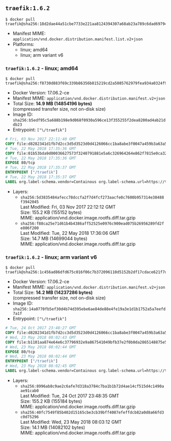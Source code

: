 ## `traefik:1.6.2`

```console
$ docker pull traefik@sha256:18d2dae44a51cbe7733e221aa8124394307a68ab23a789c6dad69794e24c52ed
```

-	Manifest MIME: `application/vnd.docker.distribution.manifest.list.v2+json`
-	Platforms:
	-	linux; amd64
	-	linux; arm variant v6

### `traefik:1.6.2` - linux; amd64

```console
$ docker pull traefik@sha256:f8730d883f69c339b86356b815219cd2a5085762979fea934a0324f9e85e672c
```

-	Docker Version: 17.06.2-ce
-	Manifest MIME: `application/vnd.docker.distribution.manifest.v2+json`
-	Total Size: **14.9 MB (14854196 bytes)**  
	(compressed transfer size, not on-disk size)
-	Image ID: `sha256:b5edf95c5a688b198e9d068f0930a596ce13f355255f2dea8200ad4ab21ddb23`
-	Entrypoint: `["\/traefik"]`

```dockerfile
# Fri, 03 Nov 2017 22:11:40 GMT
COPY file:d8282341d1fb7d2cc3d5d3523d0d4126066cc1ba8abe3f0047a459b3a63a5653 in /etc/ssl/certs/ 
# Tue, 22 May 2018 17:35:36 GMT
COPY file:01b53bda9d00036627573f3240791881e5a6c326964264e862f7815e0ca32b9d in / 
# Tue, 22 May 2018 17:35:36 GMT
EXPOSE 80/tcp
# Tue, 22 May 2018 17:35:37 GMT
ENTRYPOINT ["/traefik"]
# Tue, 22 May 2018 17:35:37 GMT
LABEL org.label-schema.vendor=Containous org.label-schema.url=https://traefik.io org.label-schema.name=Traefik org.label-schema.description=A modern reverse-proxy org.label-schema.version=v1.6.2 org.label-schema.docker.schema-version=1.0
```

-	Layers:
	-	`sha256:5d3835484afecc78dccfa2f7d4fcf273aacfe0c7600b957314e38488f3942045`  
		Last Modified: Fri, 03 Nov 2017 22:12:12 GMT  
		Size: 155.2 KB (155152 bytes)  
		MIME: application/vnd.docker.image.rootfs.diff.tar.gzip
	-	`sha256:f88ca25e71d61b4b4386aff52525e0976c900ead075b26956289fd2fe806f200`  
		Last Modified: Tue, 22 May 2018 17:36:06 GMT  
		Size: 14.7 MB (14699044 bytes)  
		MIME: application/vnd.docker.image.rootfs.diff.tar.gzip

### `traefik:1.6.2` - linux; arm variant v6

```console
$ docker pull traefik@sha256:1c456ad86dfd675c016f06c7b372096110d5152b2df17cdace621f7d740ab41e
```

-	Docker Version: 17.06.2-ce
-	Manifest MIME: `application/vnd.docker.distribution.manifest.v2+json`
-	Total Size: **14.2 MB (14237286 bytes)**  
	(compressed transfer size, not on-disk size)
-	Image ID: `sha256:14a0770fb5ef30d4b74d395ebe6ae84de88e4fe19a3e1d1b1752a5a7eefd7a1f`
-	Entrypoint: `["\/traefik"]`

```dockerfile
# Tue, 24 Oct 2017 23:48:27 GMT
COPY file:d8282341d1fb7d2cc3d5d3523d0d4126066cc1ba8abe3f0047a459b3a63a5653 in /etc/ssl/certs/ 
# Wed, 23 May 2018 08:02:43 GMT
COPY file:b1101aa874e64e6c37796932e9a867541049bfb37e2f0b0da2865148875e5cfd in / 
# Wed, 23 May 2018 08:02:44 GMT
EXPOSE 80/tcp
# Wed, 23 May 2018 08:02:44 GMT
ENTRYPOINT ["/traefik"]
# Wed, 23 May 2018 08:02:45 GMT
LABEL org.label-schema.vendor=Containous org.label-schema.url=https://traefik.io org.label-schema.name=Traefik org.label-schema.description=A modern reverse-proxy org.label-schema.version=v1.6.2 org.label-schema.docker.schema-version=1.0
```

-	Layers:
	-	`sha256:8996ab8c9ae2c6afe7d318a3784c7ba1b1b72d4ae14cf515d4c1490aae91cab0`  
		Last Modified: Tue, 24 Oct 2017 23:48:35 GMT  
		Size: 155.2 KB (155184 bytes)  
		MIME: application/vnd.docker.image.rootfs.diff.tar.gzip
	-	`sha256:40fc7549f85b402d15165cbe3cb39bff4087efeffdcb82a0d8a66fd3c0d75296`  
		Last Modified: Wed, 23 May 2018 08:03:12 GMT  
		Size: 14.1 MB (14082102 bytes)  
		MIME: application/vnd.docker.image.rootfs.diff.tar.gzip
